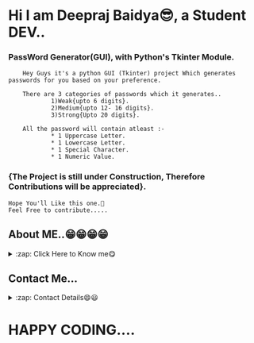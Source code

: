 # Hi I am Deepraj Baidya😎, a Student DEV..
### PassWord Generator(GUI), with Python's Tkinter Module.

    
        Hey Guys it's a python GUI (Tkinter) project Which generates passwords for you based on your preference.

        There are 3 categories of passwords which it generates..
                1)Weak{upto 6 digits}.
                2)Medium{upto 12- 16 digits}.
                3)Strong{Upto 20 digits}.

        All the password will contain atleast :-
                * 1 Uppercase Letter.
                * 1 Lowercase Letter.
                * 1 Special Character.
                * 1 Numeric Value.

### {The Project is still under Construction, Therefore Contributions will be appreciated}.

    Hope You'll Like this one.🥰
    Feel Free to contribute.....

## About ME..😁😁😁😁
<details>
  <summary>:zap: Click Here to Know me😋</summary>

<!-- Little About Me-->
- 🌱 I’m currently learning everything 🤣
- 👯 I’m looking to collaborate with other Student Dev's
- 🥅 2021 Goals: Contribute more to Open Source projects
- ⚡ Fun fact: I love to play Football
</details>

## Contact Me...
<details>
    <summary>:zap: Contact Details😄😃</summary>

My Github: [GitHub](https://github.com/deepraj02)
<br>
Instagram: [Instagram](https://www.instagram.com/deeprajbaidya02/?hl=en)
<br>
Website: [Hi,I am Deepraj](https://sites.google.com/view/deeprajbaidya)
<br>
Email: deeprajbaidya06@gmail.com
</details>

# HAPPY CODING....
